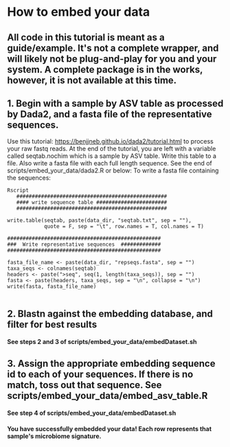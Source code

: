 # How to embed your data
## All code in this tutorial is meant as a guide/example. It's not a complete wrapper, and will likely not be plug-and-play for you and your system. A complete package is in the works, however, it is not available at this time.

## 1. Begin with a sample by ASV table as processed by Dada2, and a fasta file of the representative sequences.
Use this tutorial: https://benjjneb.github.io/dada2/tutorial.html to process your raw fastq reads. At the end of the tutorial, you are left with a variable called seqtab.nochim which is a sample by ASV table. Write this table to a file. Also write a fasta file with each full length sequence. See the end of scripts/embed_your_data/dada2.R or below:
To write a fasta file containing the sequences: 
 ```
 Rscript
    #################################################
    #### write sequence table #######################
    #################################################
  ```
    write.table(seqtab, paste(data_dir, "seqtab.txt", sep = ""),
                quote = F, sep = "\t", row.names = T, col.names = T)

    ##################################################
    ###  Write representative sequences  #############
    ##################################################

    fasta_file_name <- paste(data_dir, "repseqs.fasta", sep = "")
    taxa_seqs <- colnames(seqtab)
    headers <- paste(">seq", seq(1, length(taxa_seqs)), sep = "")
    fasta <- paste(headers, taxa_seqs, sep = "\n", collapse = "\n")
    write(fasta, fasta_file_name)
  ```
 
  ```
## 2. Blastn against the embedding database, and filter for best results
#### See steps 2 and 3 of scripts/embed_your_data/embedDataset.sh

## 3. Assign the appropriate embedding sequence id to each of your sequences. If there is no match, toss out that sequence. See scripts/embed_your_data/embed_asv_table.R 
#### See step 4 of scripts/embed_your_data/embedDataset.sh

#### You have successfully embedded your data! Each row represents that sample's microbiome signature.
